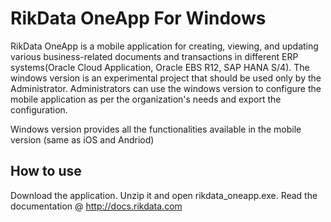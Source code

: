 # RikData OneApp For Windows

RikData OneApp is a mobile application for creating, viewing, and updating various business-related documents and transactions in different ERP systems(Oracle Cloud Application, Oracle EBS R12, SAP HANA S/4). The windows version is an experimental project that should be used only by the Administrator. Administrators can use the windows version to configure the mobile application as per the organization's needs and export the configuration. 

Windows version provides all the functionalities available in the mobile version (same as iOS and Andriod)


## How to use
Download the application. Unzip it and open rikdata_oneapp.exe. 
Read the documentation @ http://docs.rikdata.com
